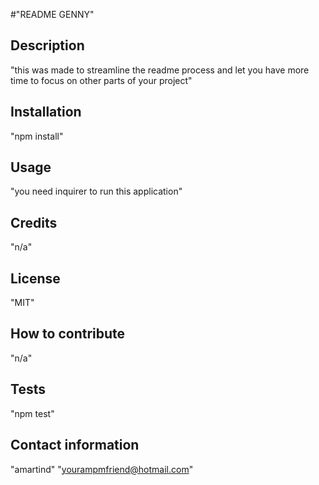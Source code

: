 
 #"README GENNY" 
## Description 
 "this was made to streamline the readme process and let you have more time to focus on other parts of your project" 
## Installation 
 "npm install" 
## Usage 
 "you need inquirer to run this application" 
## Credits 
 "n/a" 
## License 
 "MIT" 
## How to contribute 
 "n/a" 
## Tests 
 "npm test" 
## Contact information 
 "amartind" 
"yourampmfriend@hotmail.com" 
